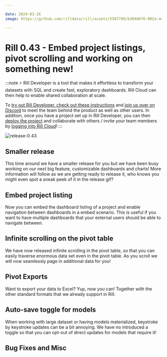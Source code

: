 ```yaml
---

date: 2024-03-26
image: https://github.com/rilldata/rill/assets/5587788/b30486f6-002a-445d-8a1b-955b6ec0066d

---
```


# Rill 0.43 - Embed project listings, pivot scrolling and working on something new!

:::note
⚡ Rill Developer is a tool that makes it effortless to transform your datasets with SQL and create fast, exploratory dashboards. Rill Cloud can then help to enable shared collaboration at scale.

To [try out Rill Developer, check out these instructions](/home/install) and [join us over on Discord](https://bit.ly/3bbcSl9) to meet the team behind the product as well as other users. In addition, once you have a project set up in Rill Developer, you can then [deploy the project](/deploy/existing-project) and collaborate with others / invite your team members by [logging into Rill Cloud](https://ui.rilldata.com)!
:::

![release-0 43](<https://storage.googleapis.com/prod-cdn.rilldata.com/docs/release-notes/0.41_bookmarks_alerts.gif>)

## Smaller release
This time around we have a smaller release for you but we have been busy working on our next big feature, customizable dashboards and charts!
More information will follow as we are getting ready to release it, who knows you might even spot a sneak peek of it in the release gif?

## Embed project listing
Now you can embed the dashboard listing of a project and enable navigation between dashboards in a embed scenario. This is useful if you want to have multiple dashboards that your external users should be able to navigate between.

## Infinite scrolling on the pivot table
We have now released infinite scrolling in the pivot table, so that you can easily traverse enormous data set even in the pivot table.
As you scroll we will now seamlessly page in additional data for you!

## Pivot Exports
Want to export your data to Excel? Yup, now you can! Together with the other standard formats that we already support in Rill.

## Auto-save toggle for models
When working with large dataset or having models materialized, keystroke by keystroke updates can be a bit annoying.
We have no introduced a toggle so that you can opt-out of direct updates for models that require it!

## Bug Fixes and Misc
